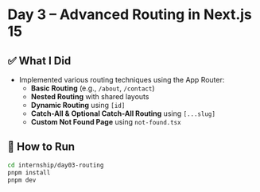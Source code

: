 # Day 3 – Advanced Routing in Next.js 15

## ✅ What I Did

- Implemented various routing techniques using the App Router:
  - **Basic Routing** (e.g., `/about`, `/contact`)
  - **Nested Routing** with shared layouts
  - **Dynamic Routing** using `[id]`
  - **Catch-All & Optional Catch-All Routing** using `[...slug]`
  - **Custom Not Found Page** using `not-found.tsx`

## 🚀 How to Run

```bash
cd internship/day03-routing
pnpm install
pnpm dev
